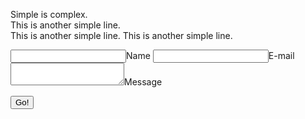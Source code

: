 <!--
.. title: Hello Simple World
.. slug: hello-simple-world
.. date: 2021-12-01 15:01:56 UTC-08:00
.. tags: 
.. category: 
.. link: 
.. description: 
.. type: text
-->

Simple is complex.  
This is another simple line.  
This is another simple line.
This is another simple line.
<form method="POST" action="https://staticman-simple-is-complex.herokuapp.com/v3/entry/github/ivanyschen/ivanyschen.github.io/master/comments">
  <input name="options[redirect]" type="hidden" value="https://ivanyschen.github.io">
  <!-- e.g. "2016-01-02-this-is-a-post" -->
  <input name="options[slug]" type="hidden" value="{{ page.slug }}">
  <label><input name="fields[name]" type="text">Name</label>
  <label><input name="fields[email]" type="email">E-mail</label>
  <label><textarea name="fields[message]"></textarea>Message</label>
  
  <button type="submit">Go!</button>
</form>
